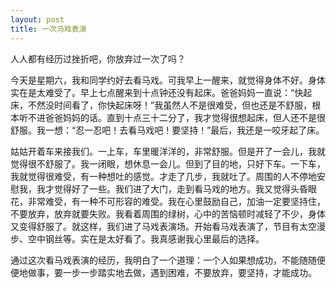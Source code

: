 ```yaml
---
layout: post
title: 一次马戏表演
---
```



人人都有经历过挫折吧，你放弃过一次了吗？

今天是星期六，我和同学约好去看马戏。可我早上一醒来，就觉得身体不好。身体实在是太难受了。早上七点醒来到十点钟还没有起床。爸爸妈妈一直说：“快起床，不然没时间看了，你快起床呀！”我虽然人不是很难受，但也还是不舒服，根本听不进爸爸妈妈的话。直到十点三十二分了，我才觉得很想起床，但人还不是很舒服。我一想：“忍一忍吧！去看马戏吧！要坚持！”最后，我还是一咬牙起了床。

姑姑开着车来接我们。一上车，车里暖洋洋的，非常舒服。但是开了一会儿，我就觉得很不舒服了。我一闭眼，想休息一会儿。但到了目的地，只好下车。一下车，我就觉得很难受，有一种想吐的感觉。才走了几步，我就吐了。周围的人不停地安慰我，我才觉得好了一些。我们进了大门，走到看马戏的地方。我又觉得头昏眼花，非常难受，有一种不可形容的难受。我在心里鼓励自己，加油一定要坚持住，不要放弃，放弃就要失败。我看着周围的绿树，心中的苦恼顿时减轻了不少，身体又变得舒服了。就这样，我们进了马戏表演场。开始看马戏表演了，节目有太空漫步、空中钢丝等。实在是太好看了。我真感谢我心里最后的选择。

通过这次看马戏表演的经历，我明白了一个道理：一个人如果想成功，不能随随便便地做事，要一步一步踏实地去做，遇到困难，不要放弃，要坚持，才能成功。
